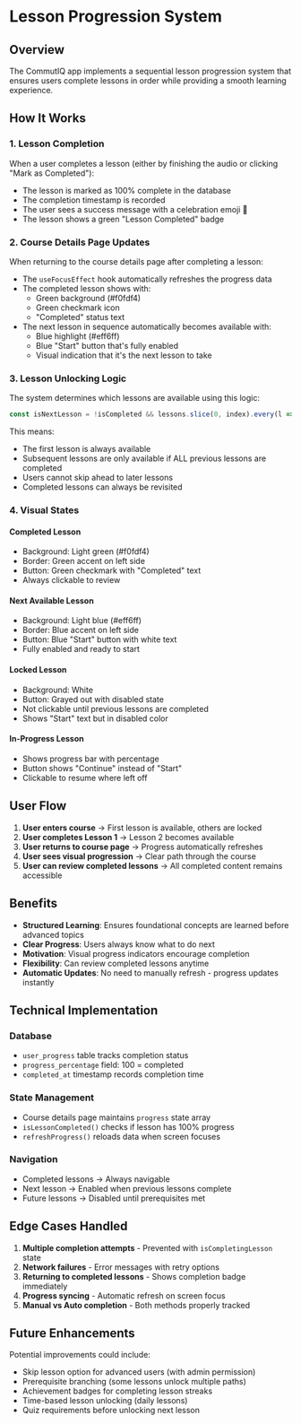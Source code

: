 # Lesson Progression System

## Overview
The CommutIQ app implements a sequential lesson progression system that ensures users complete lessons in order while providing a smooth learning experience.

## How It Works

### 1. **Lesson Completion**
When a user completes a lesson (either by finishing the audio or clicking "Mark as Completed"):
- The lesson is marked as 100% complete in the database
- The completion timestamp is recorded
- The user sees a success message with a celebration emoji 🎉
- The lesson shows a green "Lesson Completed" badge

### 2. **Course Details Page Updates**
When returning to the course details page after completing a lesson:
- The `useFocusEffect` hook automatically refreshes the progress data
- The completed lesson shows with:
  - Green background (#f0fdf4)
  - Green checkmark icon
  - "Completed" status text
- The next lesson in sequence automatically becomes available with:
  - Blue highlight (#eff6ff)
  - Blue "Start" button that's fully enabled
  - Visual indication that it's the next lesson to take

### 3. **Lesson Unlocking Logic**
The system determines which lessons are available using this logic:
```javascript
const isNextLesson = !isCompleted && lessons.slice(0, index).every(l => isLessonCompleted(l.id));
```

This means:
- The first lesson is always available
- Subsequent lessons are only available if ALL previous lessons are completed
- Users cannot skip ahead to later lessons
- Completed lessons can always be revisited

### 4. **Visual States**

#### **Completed Lesson**
- Background: Light green (#f0fdf4)
- Border: Green accent on left side
- Button: Green checkmark with "Completed" text
- Always clickable to review

#### **Next Available Lesson**
- Background: Light blue (#eff6ff)
- Border: Blue accent on left side
- Button: Blue "Start" button with white text
- Fully enabled and ready to start

#### **Locked Lesson**
- Background: White
- Button: Grayed out with disabled state
- Not clickable until previous lessons are completed
- Shows "Start" text but in disabled color

#### **In-Progress Lesson**
- Shows progress bar with percentage
- Button shows "Continue" instead of "Start"
- Clickable to resume where left off

## User Flow

1. **User enters course** → First lesson is available, others are locked
2. **User completes Lesson 1** → Lesson 2 becomes available
3. **User returns to course page** → Progress automatically refreshes
4. **User sees visual progression** → Clear path through the course
5. **User can review completed lessons** → All completed content remains accessible

## Benefits

- **Structured Learning**: Ensures foundational concepts are learned before advanced topics
- **Clear Progress**: Users always know what to do next
- **Motivation**: Visual progress indicators encourage completion
- **Flexibility**: Can review completed lessons anytime
- **Automatic Updates**: No need to manually refresh - progress updates instantly

## Technical Implementation

### Database
- `user_progress` table tracks completion status
- `progress_percentage` field: 100 = completed
- `completed_at` timestamp records completion time

### State Management
- Course details page maintains `progress` state array
- `isLessonCompleted()` checks if lesson has 100% progress
- `refreshProgress()` reloads data when screen focuses

### Navigation
- Completed lessons → Always navigable
- Next lesson → Enabled when previous lessons complete
- Future lessons → Disabled until prerequisites met

## Edge Cases Handled

1. **Multiple completion attempts** - Prevented with `isCompletingLesson` state
2. **Network failures** - Error messages with retry options
3. **Returning to completed lessons** - Shows completion badge immediately
4. **Progress syncing** - Automatic refresh on screen focus
5. **Manual vs Auto completion** - Both methods properly tracked

## Future Enhancements

Potential improvements could include:
- Skip lesson option for advanced users (with admin permission)
- Prerequisite branching (some lessons unlock multiple paths)
- Achievement badges for completing lesson streaks
- Time-based lesson unlocking (daily lessons)
- Quiz requirements before unlocking next lesson
